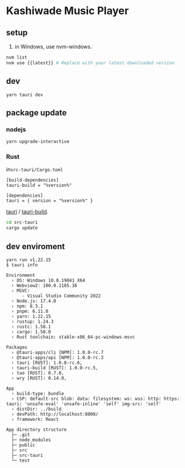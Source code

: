 # Kashiwade Music Player
## setup
1. in Windows, use nvm-windows.
```sh
nvm list
nvm use {{latest}} # Replace with your latest downloaded version
```

## dev
```
yarn tauri dev
```

## package update
### nodejs
```sh
yarn upgrade-interactive
```

### Rust
in`src-tauri/Cargo.toml`
```
[build-dependencies]
tauri-build = "%version%"

[dependencies]
tauri = { version = "%version%" }
```
[tauri](https://crates.io/crates/tauri/versions) / [tauri-build](https://crates.io/crates/tauri-build/versions).

```sh
cd src-tauri
cargo update
```

## dev enviroment
```plaintext
yarn run v1.22.15
$ tauri info

Environment
  › OS: Windows 10.0.19041 X64
  › Webview2: 100.0.1185.36
  › MSVC: 
      - Visual Studio Community 2022
  › Node.js: 17.4.0
  › npm: 8.3.1
  › pnpm: 6.11.0
  › yarn: 1.22.15
  › rustup: 1.24.3
  › rustc: 1.58.1
  › cargo: 1.58.0
  › Rust toolchain: stable-x86_64-pc-windows-msvc 

Packages
  › @tauri-apps/cli [NPM]: 1.0.0-rc.7
  › @tauri-apps/api [NPM]: 1.0.0-rc.3
  › tauri [RUST]: 1.0.0-rc.6,
  › tauri-build [RUST]: 1.0.0-rc.5,
  › tao [RUST]: 0.7.0,
  › wry [RUST]: 0.14.0,

App
  › build-type: bundle
  › CSP: default-src blob: data: filesystem: ws: wss: http: https: tauri: 'unsafe-eval' 'unsafe-inline' 'self' img-src: 'self'
  › distDir: ../build
  › devPath: http://localhost:8000/
  › framework: React

App directory structure
  ├─ .git
  ├─ node_modules
  ├─ public
  ├─ src
  ├─ src-tauri
  └─ test

```


